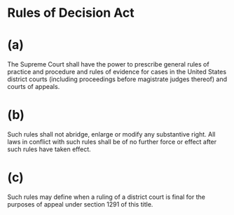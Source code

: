 # Rules of Decision Act
# (a)
The Supreme Court shall have the power to prescribe general rules of practice and procedure and rules of evidence for cases in the United States district courts (including proceedings before magistrate judges thereof) and courts of appeals.

# (b)
Such rules shall not abridge, enlarge or modify any substantive right. All laws in conflict with such rules shall be of no further force or effect after such rules have taken effect.

# (c)
Such rules may define when a ruling of a district court is final for the purposes of appeal under section 1291 of this title.